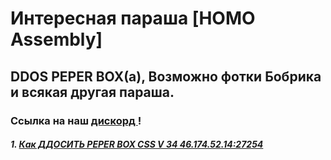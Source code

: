 <DOCTYPE html>
<html>
<head>
<title> UH</title>
<link href="style.css" rel="stylesheet" type="text/css"/>
</head>
<body>
          <h1> <a>  Интересная параша [HOMO Assembly] </a> </h1>
          <h2> <a id="f1"> DDOS PEPER BOX(а), <a> Возможно фотки Бобрика и всякая другая параша. </a =id="f1"> </h2>
    <h3>Ссылка на наш <a href= "https://discordapp.com/invite/djhDbcS"> дискорд </a>!</h3>    
<h5> 1. <a href= "https://princephobos.github.io/">Как ДДОСИТЬ PEPER BOX CSS V 34 46.174.52.14:27254 </a> </h5>
           
                
